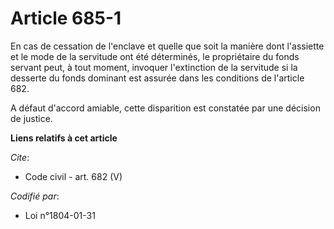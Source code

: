 # Article 685-1

En cas de cessation de l'enclave et quelle que soit la manière dont l'assiette et le mode de la servitude ont été déterminés,
le propriétaire du fonds servant peut, à tout moment, invoquer l'extinction de la servitude si la desserte du fonds dominant
est assurée dans les conditions de l'article 682.

A défaut d'accord amiable, cette disparition est constatée par une décision de justice.

**Liens relatifs à cet article**

_Cite_:

  - Code civil - art. 682 (V)

_Codifié par_:

  - Loi n°1804-01-31
